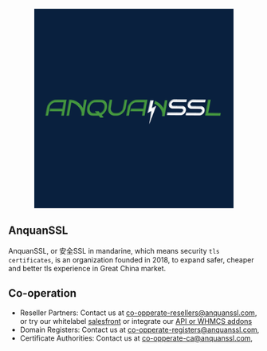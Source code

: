 <p align="center"><a href="https://www.anquanssl.com?__utm_from=github-org-profile" target="_blank"><img src="profile/profile.png" width="400"></a></p>

## AnquanSSL

AnquanSSL, or 安全SSL in mandarine, which means security `tls certificates`, is an organization founded in 2018, to expand safer, cheaper and better tls experience in Great China market.

## Co-operation

- Reseller Partners: Contact us at co-opperate-resellers@anquanssl.com, or try our whitelabel [salesfront](https://www.anquanssl.com/dashboard/sales-front) or integrate our [API or WHMCS addons](https://www.anquanssl.com/dashboard/api-credentials)
- Domain Registers: Contact us at co-opperate-registers@anquanssl.com,
- Certificate Authorities:  Contact us at co-opperate-ca@anquanssl.com,
